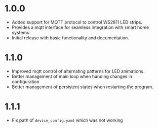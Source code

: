 # 1.0.0
- Added support for MQTT protocol to control WS2811 LED strips.
- Provides a mqtt interface for seamless integration with smart home systems.
- Initial release with basic functionality and documentation.

# 1.1.0
- Improved mqtt control of alternating patterns for LED animations.
- Better management of main loop when handing changes in configuration
- Better management of persistent states when restarting the program.

# 1.1.1
- Fix path of `device_config.yaml` which was not working